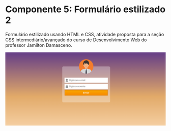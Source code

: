 # Componente 5: Formulário estilizado 2

Formulário estilizado usando HTML e CSS, atividade proposta para a seção CSS intermediário/avançado do curso de Desenvolvimento Web do professor Jamilton Damasceno.

![Formulário 2](imagens/form-2.png "Formulário estilizado 2")